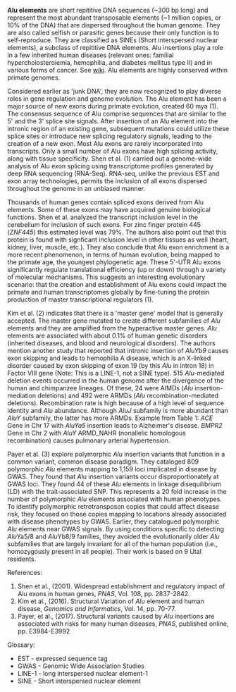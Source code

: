 **Alu elements** are short repititive DNA sequences (~300 bp long) and represent the most abundant transposable elements (~1 million copies, or 10% of the DNA) that are dispersed throughout the human genome. They are also called selfish or parasitic genes because their only function is to self-reproduce. They are classified as SINEs (Short interspersed nuclear elements), a subclass of repititive DNA elements. Alu insertions play a role in a few inherited human diseases (relevant ones: familial hypercholosteroiemia, hemophilia, and diabetes mellitus type II) and in various forms of cancer. See [wiki](https://en.wikipedia.org/wiki/Alu_element). Alu elements are highly conserved within primate genomes. 

Considered earlier as 'junk DNA', they are now recognized to play diverse roles in gene regulation and genome evolution. The Alu element has been a major source of new exons during primate evolution, created 60 mya (1). The consensus sequence of Alu comprise sequences that are similar to the 5' and the 3' splice site signals. After insertion of an Alu element into the intronic region of an existing gene, subsequent mutations could utilize these splice sites or introduce new splicing regulatory signals, leading to the creation of a new exon. Most Alu exons are rarely incorporated into transcripts. Only a small number of Alu exons have high splicing activity, along with tissue specificity. Shen et al. (1) carried out a genome-wide analysis of Alu exon splicing using transcriptome profiles generated by deep RNA sequencing (RNA-Seq). RNA-seq, unlike the previous EST and exon array technologies, permits the inclusion of all exons dispersed throughout the genome in an unbiased manner. 

Thousands of human genes contain spliced exons derived from Alu elements. Some of these exons may have acquired genuine biological functions. Shen et al. analyzed the transcript inclusion level in the cerebellum for inclusion of such exons. For zinc finger protein 445 (*ZNF445*) this estimated level was 79%. The authors also point out that this protein is found with signficant inclusion level in other tissues as well (heart, kidney, liver, muscle, etc.). They also conclude that Alu exon enrichment is a more recent phenomenon, in terms of human evolution, being mapped to the primate age, the youngest phylogenetic age. These 5'-UTR Alu exons significantly regulate translational efficiency (up or down) through a variety of molecular mechanisms. This suggests an interesting evolutionary scenario: that the creation and establishment of Alu exons could impact the primate and human transcriptomes globally by fine-tuning the protein production of master transcriptional regulators (1). 

Kim et al. (2) indicates that there is a 'master gene' model that is generally accepted. The master gene mutated to create different subfamilies of *Alu* elements and they are amplified from the hyperactive master genes. *Alu* elements are associated with about 0.1% of human genetic disorders (inherited diseases, and blood and neurological disorders). The authors mention another study that reported that intronic insertion of *AluYb9* causes exon  skipping and leads to hemophilia A disease, which is an X-linked disorder caused by exon skipping of exon 19  (by this *Alu* in intron 18) in Factor VIII gene (Note: This is a LINE-1, not a SINE type). 515 *Alu*-mediated deletion events occurred in the human genome after the divergence of the human and chimpanzee lineages. Of these, 24 were AIMDs (*Alu* insertion-mediation deletions) and 492 were ARMDs (*Alu* recombination-mediated deletions). Recombination rate is high because of a high level of sequence identity and *Alu* abundance. Although *AluJ* subfamily is more abundant than *AluY* subfamily, the latter has more ARMDs. Example from Table 1: *ACE* Gene in Chr 17 with *AluYa5* insertion leads to Alzheimer's disease. *BMPR2* Gene in Chr 2 with *AluY* ARMD_NAHR (nonallelic homologous recombination) causes pulmonary arterial hypertension. 

Payer et al. (3) explore polymorphic *Alu* insertion variants that function in a common variant, common disease paradigm. They cataloged 809 polymorphic *Alu* elements mapping to 1,159 loci implicated in disease by GWAS. They found that *Alu* insertion variants occur disproportionately at GWAS loci. They found 44 of these *Alu* elements in linkage disequilibrium (LD) with the trait-associated SNP. This represents a 20 fold increase in the number of polymorphic *Alu* elements associated with human phenotypes. To identify polymorphic retrotransposon copies that could affect disease risk, they focused on those copies mapping to locations already associated with disease phenotypes by GWAS. Earlier, they catalogued polymorphic *Alu* elements near GWAS signals. By using conditions specific to detecting  *Alu*Ya5/8 and *Alu*Yb8/9 families, they avoided the evolutionarily older *Alu* subfamilies that are largely invariant for all of the human population (i.e., homozygously present in all people). Their work is based on 9 Utal residents. 



References:
1. Shen et al., (2001). Widespread establishment and regulatory impact of Alu exons in human genes, *PNAS*, Vol. 108, pp. 2837-2842.
2. Kim et al., (2016).  Structural Variation of *Alu* element and human disease, *Genomics and Informatics*, Vol. 14, pp. 70-77.
3. Payer, et al., (2017). Structural variants caused by *Alu* insertions are associated with risks for many human diseases, *PNAS*, published online, pp. E3984-E3992 

Glossary: 
* EST - expressed sequence tag
* GWAS - Genomic Wide Association Studies
* LINE-1 - long interspersed nuclear element-1
* SINE - Short interspersed nuclear element
